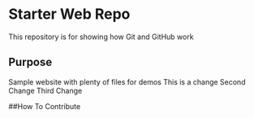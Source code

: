 # Starter Web Repo

This repository is for showing how Git and GitHub work

## Purpose

Sample website with plenty of files for demos
This is a change
Second Change
Third Change

##How To Contribute